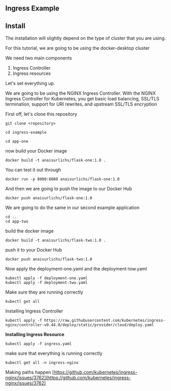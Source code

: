 ## Ingress Example

## Install

The installation will slightly depend on the type of cluster that you are using. 

For this tutorial, we are going to be using the docker-desktop cluster

We need two main components

1. Ingress Controller
2. Ingress resources

Let's set everything up.

We are going to be using the NGINX Ingress Controller. With the NGINX Ingress Controller for Kubernetes, you get basic load balancing, SSL/TLS termination, support for URI rewrites, and upstream SSL/TLS encryption

First off, let's clone this repository

```
git clone <repository>
```

```
cd ingress-example
```

```
cd app-one
```

now build your Docker image

```
docker build -t anaisurlichs/flask-one:1.0 .
```

You can test it out through

```
docker run -p 8080:8080 anaisurlichs/flask-one:1.0
```

And then we are going to push the image to our Docker Hub

```
docker push anaisurlichs/flask-one:1.0
```

We are going to do the same in our second example application

```
cd ..
cd app-two
```

build the docker image

```
docker build -t anaisurlichs/flask-two:1.0 .
```

push it to your Docker Hub

```
docker push anaisurlichs/flask-two:1.0
```

Now apply the deployment-one.yaml and the deployment-tow.yaml

```
kubectl apply -f deployment-one.yaml
kubectl apply -f deployment-two.yaml
```

Make sure they are running correctly 

```
kubectl get all
```

Installing Ingress Controller

```
kubectl apply -f https://raw.githubusercontent.com/kubernetes/ingress-nginx/controller-v0.44.0/deploy/static/provider/cloud/deploy.yaml
```

**Installing Ingress Resource**

```
kubectl apply -f ingress.yaml
```

make sure that everything is running correctly

```
kubectl get all -n ingress-nginx
```

Making paths happen [https://github.com/kubernetes/ingress-nginx/issues/3762](https://github.com/kubernetes/ingress-nginx/issues/3762)